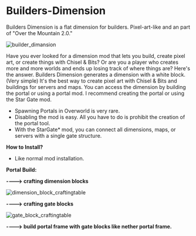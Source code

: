 # Builders-Dimension
Builders Dimension is a flat dimension for builders. Pixel-art-like and an part of "Over the Mountain 2.0."



![builder_dimansion](https://github.com/user-attachments/assets/5f26f315-b63b-46ee-a1ff-1b2b9e44942a)



Have you ever looked for a dimension mod that lets you build, create pixel art, or create things with Chisel & Bits?
Or are you a player who creates more and more worlds and ends up losing track of where things are?
Here's the answer. Builders Dimension generates a dimension with a white block. (Very simple) 
It's the best way to create pixel art with Chisel & Bits and buildings for servers and maps. 
You can access the dimension by building the portal or using a portal mod. 
I recommend creating the portal or using the Star Gate mod. 


- Spawning Portals in Overworld is very rare.
- Disabling the mod is easy. All you have to do is prohibit the creation of the portal tool.
- With the StarGate* mod, you can connect all dimensions, maps, or servers with a single gate structure.


**How to Install?**

- Like normal mod installation.


**Portal Build:**

**----> crafting dimension blocks**

![dimension_block_craftingtable](https://github.com/user-attachments/assets/862ef153-f58a-4ae5-a322-f03762000f52)

**----> crafting gate blocks** 

![gate_block_craftingtable](https://github.com/user-attachments/assets/7a3cb5a8-19ad-4937-951e-55ca0681b8c5)

**----> build portal frame with gate blocks like nether portal frame.**
